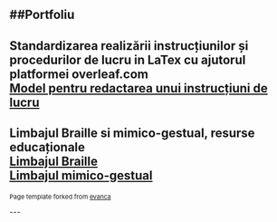 ##Portfoliu
---
Standardizarea realizării instrucțiunilor și procedurilor de lucru in LaTex cu ajutorul platformei overleaf.com<br>
[Model pentru redactarea unui instrucțiuni de lucru](/p_1_latex_model.md) <br>
---
Limbajul Braille si mimico-gestual, resurse educaționale<br>
[Limbajul Braille](/nonverbal_1.MD) <br>
[Limbajul mimico-gestual](/nonverbal_2.MD)
---
<p style="font-size:11px">Page template forked from <a href="https://github.com/evanca/quick-portfolio">evanca</a></p>
<!-- Remove above link if you don't want to attibute -->
---

